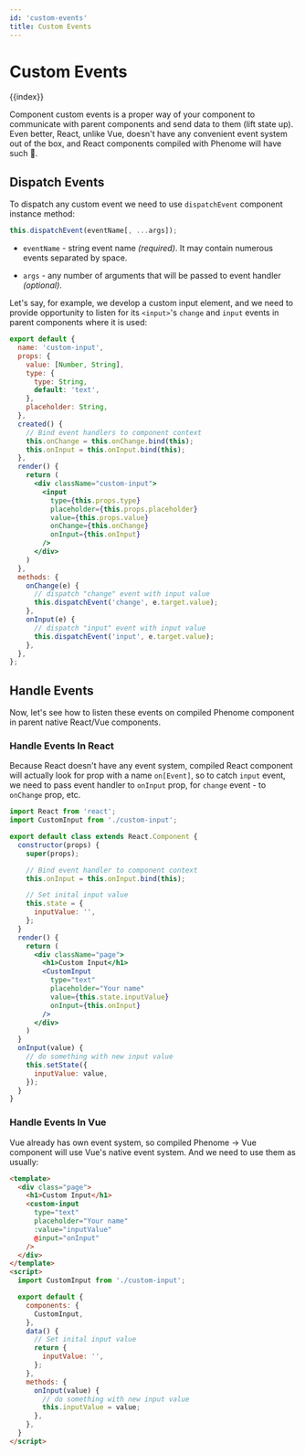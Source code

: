 ```yaml
---
id: 'custom-events'
title: Custom Events
---
```

# Custom Events

{{index}}

Component custom events is a proper way of your component to communicate with parent components and send data to them (lift state up). Even better, React, unlike Vue, doesn't have any convenient event system out of the box, and React components compiled with Phenome will have such 💪.

## Dispatch Events

To dispatch any custom event we need to use `dispatchEvent` component instance method:

```jsx
this.dispatchEvent(eventName[, ...args]);
```

* `eventName` - string event name _(required)_. It may contain numerous events separated by space.

* `args` - any number of arguments that will be passed to event handler _(optional)_.

Let's say, for example, we develop a custom input element, and we need to provide opportunity to listen for its `<input>`'s `change` and `input` events in parent components where it is used:

```jsx
export default {
  name: 'custom-input',
  props: {
    value: [Number, String],
    type: {
      type: String,
      default: 'text',
    },
    placeholder: String,
  },
  created() {
    // Bind event handlers to component context
    this.onChange = this.onChange.bind(this);
    this.onInput = this.onInput.bind(this);
  },
  render() {
    return (
      <div className="custom-input">
        <input
          type={this.props.type}
          placeholder={this.props.placeholder}
          value={this.props.value}
          onChange={this.onChange}
          onInput={this.onInput}
        />
      </div>
    )
  },
  methods: {
    onChange(e) {
      // dispatch "change" event with input value
      this.dispatchEvent('change', e.target.value);
    },
    onInput(e) {
      // dispatch "input" event with input value
      this.dispatchEvent('input', e.target.value);
    },
  },
};
```

## Handle Events

Now, let's see how to listen these events on compiled Phenome component in parent native React/Vue components.

### Handle Events In React

Because React doesn't have any event system, compiled React component will actually look for prop with a name <code>on[Event]</code>, so to catch <code>input</code> event, we need to pass event handler to <code>onInput</code> prop, for <code>change</code> event - to <code>onChange</code> prop, etc.

```jsx
import React from 'react';
import CustomInput from './custom-input';

export default class extends React.Component {
  constructor(props) {
    super(props);

    // Bind event handler to component context
    this.onInput = this.onInput.bind(this);

    // Set inital input value
    this.state = {
      inputValue: '',
    };
  }
  render() {
    return (
      <div className="page">
        <h1>Custom Input</h1>
        <CustomInput
          type="text"
          placeholder="Your name"
          value={this.state.inputValue}
          onInput={this.onInput}
        />
      </div>
    )
  }
  onInput(value) {
    // do something with new input value
    this.setState({
      inputValue: value,
    });
  }
}
```

### Handle Events In Vue

Vue already has own event system, so compiled Phenome -> Vue component will use Vue's native event system. And we need to use them as usually:

```html
<template>
  <div class="page">
    <h1>Custom Input</h1>
    <custom-input
      type="text"
      placeholder="Your name"
      :value="inputValue"
      @input="onInput"
    />
  </div>
</template>
<script>
  import CustomInput from './custom-input';

  export default {
    components: {
      CustomInput,
    },
    data() {
      // Set inital input value
      return {
        inputValue: '',
      };
    },
    methods: {
      onInput(value) {
        // do something with new input value
        this.inputValue = value;
      },
    },
  }
</script>
```
